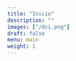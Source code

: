 ```yaml
---
title: "Inicio"
description: ""
images: ["/dci.png"]
draft: false
menu: main
weight: 1
---
```


<!-- # Doctorado en ciencias de la ingeniería -->
<!-- ## The Hugo theme for you. Or for your company. -->